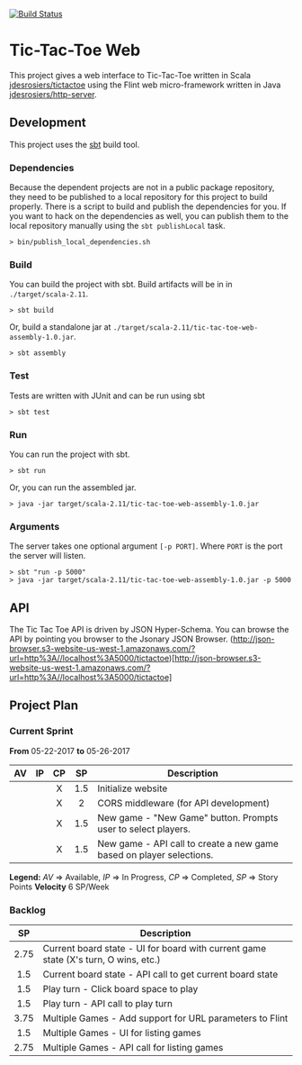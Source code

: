 [![Build Status](https://travis-ci.org/jdesrosiers/tic-tac-toe-web.svg?branch=master)](https://travis-ci.org/jdesrosiers/tic-tac-toe-web)

Tic-Tac-Toe Web
===============
This project gives a web interface to Tic-Tac-Toe written in Scala [jdesrosiers/tictactoe](https://github.com/jdesrosiers/tictactoe) using the Flint web micro-framework written in Java [jdesrosiers/http-server](https://github.com/jdesrosiers/http-server).

Development
-----------
This project uses the [sbt](http://www.scala-sbt.org/) build tool.

### Dependencies
Because the dependent projects are not in a public package repository, they need to be published to a local repository for this project to build properly.  There is a script to build and publish the dependencies for you.  If you want to hack on the dependencies as well, you can publish them to the local repository manually using the `sbt publishLocal` task.

```shell
> bin/publish_local_dependencies.sh
```

### Build
You can build the project with sbt.  Build artifacts will be in in `./target/scala-2.11`.

```shell
> sbt build
```

Or, build a standalone jar at `./target/scala-2.11/tic-tac-toe-web-assembly-1.0.jar`.

```shell
> sbt assembly
```

### Test
Tests are written with JUnit and can be run using sbt

```shell
> sbt test
```

### Run
You can run the project with sbt.

```shell
> sbt run
```

Or, you can run the assembled jar.

```shell
> java -jar target/scala-2.11/tic-tac-toe-web-assembly-1.0.jar
```

### Arguments
The server takes one optional argument `[-p PORT]`.  Where `PORT` is the port the server will listen.

```
> sbt "run -p 5000"
> java -jar target/scala-2.11/tic-tac-toe-web-assembly-1.0.jar -p 5000
```

API
---
The Tic Tac Toe API is driven by JSON Hyper-Schema.  You can browse the API by pointing you browser to the Jsonary JSON Browser.  (http://json-browser.s3-website-us-west-1.amazonaws.com/?url=http%3A//localhost%3A5000/tictactoe)[http://json-browser.s3-website-us-west-1.amazonaws.com/?url=http%3A//localhost%3A5000/tictactoe]

Project Plan
------------

### Current Sprint
**From** 05-22-2017 **to** 05-26-2017

| AV  | IP  | CP  | SP  | Description |
|:---:|:---:|:---:|:---:|-------------|
|     |     |  X  | 1.5 | Initialize website
|     |     |  X  |  2  | CORS middleware (for API development)
|     |     |  X  | 1.5 | New game - "New Game" button.  Prompts user to select players.
|     |     |  X  | 1.5 | New game - API call to create a new game based on player selections.

**Legend:** *AV* => Available, *IP* => In Progress, *CP* => Completed, *SP* => Story Points
**Velocity** 6 SP/Week

### Backlog
| SP  | Description |
|:---:|-------------|
| 2.75| Current board state - UI for board with current game state (X's turn, O wins, etc.)
| 1.5 | Current board state - API call to get current board state
| 1.5 | Play turn - Click board space to play
| 1.5 | Play turn - API call to play turn
| 3.75| Multiple Games - Add support for URL parameters to Flint
| 1.5 | Multiple Games - UI for listing games
| 2.75| Multiple Games - API call for listing games
